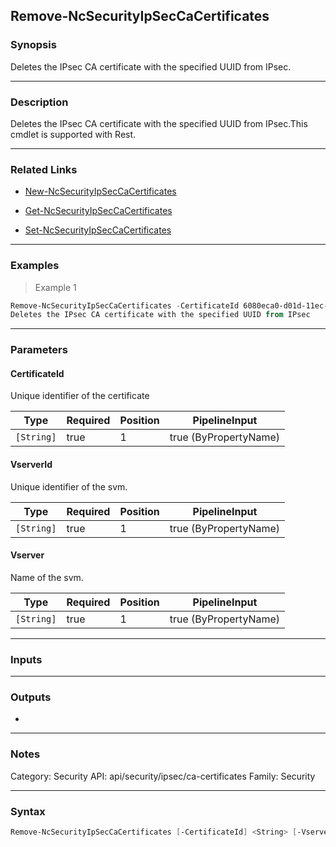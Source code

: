 Remove-NcSecurityIpSecCaCertificates
------------------------------------

### Synopsis
Deletes the IPsec CA certificate with the specified UUID from IPsec.

---

### Description

Deletes the IPsec CA certificate with the specified UUID from IPsec.This cmdlet is supported with Rest.

---

### Related Links
* [New-NcSecurityIpSecCaCertificates](New-NcSecurityIpSecCaCertificates)

* [Get-NcSecurityIpSecCaCertificates](Get-NcSecurityIpSecCaCertificates)

* [Set-NcSecurityIpSecCaCertificates](Set-NcSecurityIpSecCaCertificates)

---

### Examples
> Example 1

```PowerShell
Remove-NcSecurityIpSecCaCertificates -CertificateId 6080eca0-d01d-11ec-80ed-00a0985cdaa1
Deletes the IPsec CA certificate with the specified UUID from IPsec
```

---

### Parameters
#### **CertificateId**
Unique identifier of the certificate

|Type      |Required|Position|PipelineInput        |
|----------|--------|--------|---------------------|
|`[String]`|true    |1       |true (ByPropertyName)|

#### **VserverId**
Unique identifier of the svm.

|Type      |Required|Position|PipelineInput        |
|----------|--------|--------|---------------------|
|`[String]`|true    |1       |true (ByPropertyName)|

#### **Vserver**
Name of the svm.

|Type      |Required|Position|PipelineInput        |
|----------|--------|--------|---------------------|
|`[String]`|true    |1       |true (ByPropertyName)|

---

### Inputs

---

### Outputs
* 

---

### Notes
Category: Security
API: api/security/ipsec/ca-certificates
Family: Security

---

### Syntax
```PowerShell
Remove-NcSecurityIpSecCaCertificates [-CertificateId] <String> [-VserverId] <String> [-Vserver] <String> [<CommonParameters>]
```
